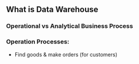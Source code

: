## What is Data Warehouse

### Operational vs Analytical Business Process

### Operation Processes:
-   Find goods & make orders (for customers)

